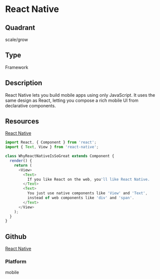# React Native

## Quadrant
scale/grow

## Type
Framework

## Description
React Native lets you build mobile apps using only JavaScript. It uses the same design as React, letting you compose a rich mobile UI from declarative components.

## Resources
[React Native](https://facebook.github.io/react-native/)

``` js
import React, { Component } from 'react';
import { Text, View } from 'react-native';

class WhyReactNativeIsSoGreat extends Component {
  render() {
    return (
      <View>
        <Text>
          If you like React on the web, you'll like React Native.
        </Text>
        <Text>
          You just use native components like 'View' and 'Text',
          instead of web components like 'div' and 'span'.
        </Text>
      </View>
    );
  }
}
```

## Github
[React Native](https://github.com/facebook/react-native)

### Platform
mobile
